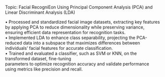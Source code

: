 Topic: Facial RecogniEon Using Principal Component Analysis (PCA) and Linear Discriminant Analysis (LDA)  

•  	Processed and standardized facial image datasets, extracting key features by applying PCA to reduce
dimensionality while preserving variance, ensuring efficient data representation for recognition tasks.	 
•  	Implemented LDA to enhance class separability, projecting the PCA-reduced data into a subspace that
maximizes differences between individuals’ facial features for accurate classification.	 
•  	Trained and evaluated a classifier, such as SVM or KNN, on the transformed dataset, fine-tuning	 
parameters to optimize recognition accuracy and validate performance using metrics like precision and
recall.	 
 

